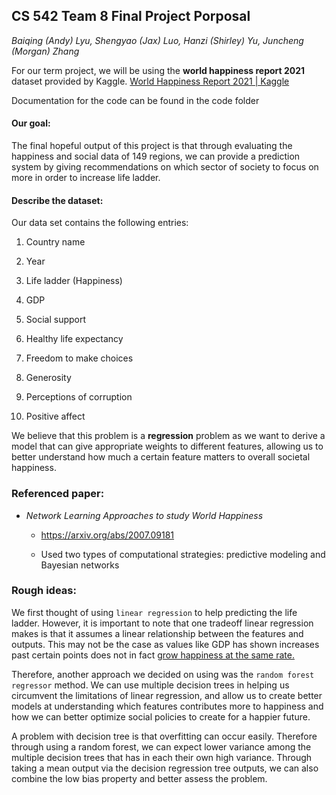 ## CS 542 Team 8 Final Project Porposal

*Baiqing (Andy) Lyu, Shengyao (Jax) Luo, Hanzi (Shirley) Yu, Juncheng (Morgan) Zhang*

For our term project, we will be using the **world happiness report 2021** dataset provided by Kaggle. [World Happiness Report 2021 | Kaggle](https://www.kaggle.com/ajaypalsinghlo/world-happiness-report-2021)

Documentation for the code can be found in the code folder

#### Our goal:

The final hopeful output of this project is that through evaluating the happiness and social data of 149 regions, we can provide a prediction system by giving recommendations on which sector of society to focus on more in order to increase life ladder.

#### Describe the dataset:

Our data set contains the following entries:

1. Country name

2. Year

3. Life ladder (Happiness)

4. GDP

5. Social support

6. Healthy life expectancy

7. Freedom to make choices

8. Generosity

9. Perceptions of corruption

10. Positive affect

We believe that this problem is a **regression** problem as we want to derive a model that can give appropriate weights to different features, allowing us to better understand how much a certain feature matters to overall societal happiness.

### Referenced paper:

* *Network Learning Approaches to study World Happiness*
  
  * https://arxiv.org/abs/2007.09181
  
  * Used two types of computational strategies: predictive modeling and Bayesian networks

### Rough ideas:

We first thought of using `linear regression` to help predicting the life ladder. However, it is important to note that one tradeoff linear regression makes is that it assumes a linear relationship between the features and outputs. This may not be the case as values like GDP has shown increases past certain points does not in fact [grow happiness at the same rate.](https://www.pnas.org/content/107/38/16489)

Therefore, another approach we decided on using was the `random forest regressor` method. We can use multiple decision trees in helping us circumvent the limitations of linear regression, and allow us to create better models at understanding which features contributes more to happiness and how we can better optimize social policies to create for a happier future.

A problem with decision tree is that overfitting can occur easily. Therefore through using a random forest, we can expect lower variance among the multiple decision trees that has in each their own high variance. Through taking a mean output via the decision regression tree outputs, we can also combine the low bias property and better assess the problem.
